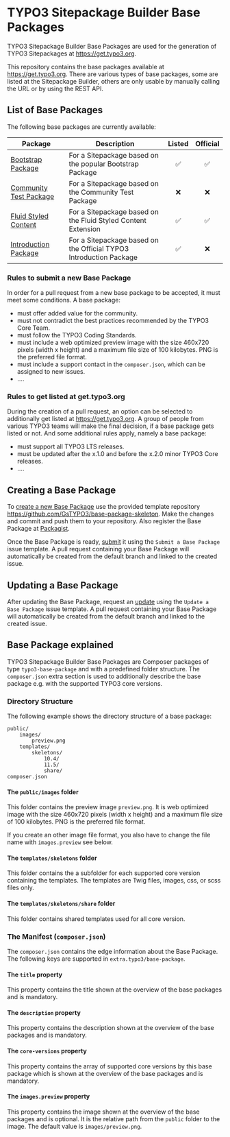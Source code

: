 # TYPO3 Sitepackage Builder Base Packages

TYPO3 Sitepackage Builder Base Packages are used for the generation of TYPO3
Sitepackages at <https://get.typo3.org>.

This repository contains the base packages available at <https://get.typo3.org>.
There are various types of base packages, some are listed at the Sitepackage Builder,
others are only usable by manually calling the URL or by using the REST API.

## List of Base Packages

The following base packages are currently available:

| Package | Description | Listed | Official |
| --- | --- | :---: | :---: |
| [Bootstrap Package](https://get.typo3.dev/wizards/sitepackage/new/typo3/base-package-bootstrap-package) | For a Sitepackage based on the popular Bootstrap Package | ✅ | ✅ |
| [Community Test Package](https://get.typo3.dev/wizards/sitepackage/new/typo3/base-package-community-test) | For a Sitepackage based on the Community Test Package | ❌ | ❌ |
| [Fluid Styled Content](https://get.typo3.dev/wizards/sitepackage/new/typo3/base-package-fluid-styled-content) | For a Sitepackage based on the Fluid Styled Content Extension | ✅ | ✅ |
| [Introduction Package](https://get.typo3.dev/wizards/sitepackage/new/typo3/base-package-introduction-package) | For a Sitepackage based on the Official TYPO3 Introduction Package | ✅ | ❌ |

### Rules to submit a new Base Package

In order for a pull request from a new base package to be accepted, it must meet
some conditions. A base package:

* must offer added value for the community.
* must not contradict the best practices recommended by the TYPO3 Core Team.
* must follow the TYPO3 Coding Standards.
* must include a web optimized preview image with the size 460x720 pixels
  (width x height) and a maximum file size of 100 kilobytes. PNG is the
  preferred file format.
* must include a support contact in the `composer.json`, which can be assigned
  to new issues.
* ....

### Rules to get listed at get.typo3.org

During the creation of a pull request, an option can be selected to additionally
get listed at <https://get.typo3.org>. A group of people from various TYPO3 teams
will make the final decision, if a base package gets listed or not. And some
additional rules apply, namely a base package:

* must support all TYPO3 LTS releases.
* must be updated after the x.1.0 and before the x.2.0 minor TYPO3 Core releases.
* ....

## Creating a Base Package

To [create a new Base Package](https://github.com/GsTYPO3/base-package-skeleton/generate)
use the provided template repository <https://github.com/GsTYPO3/base-package-skeleton>.
Make the changes and commit and push them to your repository. Also register the
Base Package at [Packagist](https://packagist.org/packages/submit).

Once the Base Package is ready, [submit](https://github.com/GsTYPO3/base-packages/issues/new/choose)
it using the `Submit a Base Package` issue template. A pull request containing
your Base Package will automatically be created from the default branch and
linked to the created issue.

## Updating a Base Package

After updating the Base Package, request an [update](https://github.com/GsTYPO3/base-packages/issues/new/choose)
using the `Update a Base Package` issue template. A pull request containing
your Base Package will automatically be created from the default branch and
linked to the created issue.

## Base Package explained

TYPO3 Sitepackage Builder Base Packages are Composer packages of type
`typo3-base-package` and with a predefined folder structure. The `composer.json`
extra section is used to additionally describe the base package e.g. with the
supported TYPO3 core versions.

### Directory Structure

The following example shows the directory structure of a base package:

```text
public/
    images/
        preview.png
    templates/
        skeletons/
            10.4/
            11.5/
            share/
composer.json
```

#### The `public/images` folder

This folder contains the preview image `preview.png`. It is web optimized image
with the size 460x720 pixels (width x height) and a maximum file size of
100 kilobytes. PNG is the preferred file format.

If you create an other image file format, you also have to change the file name
with `images.preview` see below.

#### The `templates/skeletons` folder

This folder contains the a subfolder for each supported core version containing
the templates. The templates are Twig files, images, css, or scss files only.

#### The `templates/skeletons/share` folder

This folder contains shared templates used for all core version.

### The Manifest (`composer.json`)

The `composer.json` contains the edge information about the Base Package. The
following keys are supported in `extra.typo3/base-package`.

#### The `title` property

This property contains the title shown at the overview of the base packages and
is mandatory.

#### The `description` property

This property contains the description shown at the overview of the base
packages and is mandatory.

#### The `core-versions` property

This property contains the array of supported core versions by this base package
which is shown at the overview of the base packages and is mandatory.

#### The `images.preview` property

This property contains the image shown at the overview of the base packages and
is optional. It is the relative path from the `public` folder to the image. The
default value is `images/preview.png`.
